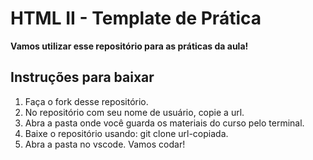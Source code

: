 # HTML II - Template de Prática
**Vamos utilizar esse repositório para as práticas da aula!**

## Instruções para baixar

1. Faça o fork desse repositório.
2. No repositório com seu nome de usuário, copie a url.
3. Abra a pasta onde você guarda os materiais do curso pelo terminal.
4. Baixe o repositório usando: git clone url-copiada.
5. Abra a pasta no vscode. Vamos codar!
